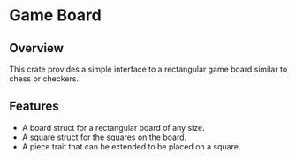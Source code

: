 # Game Board

## Overview

This crate provides a simple interface to a rectangular game board similar to chess or checkers.

## Features

- A board struct for a rectangular board of any size.
- A square struct for the squares on the board.
- A piece trait that can be extended to be placed on a square.
